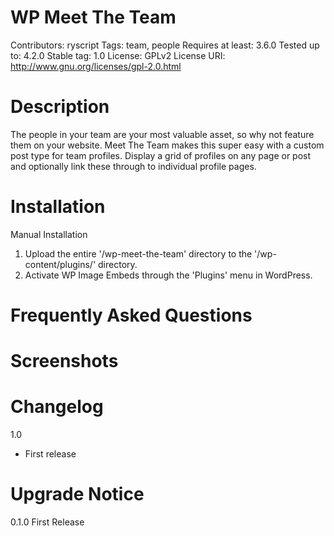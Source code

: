 # WP Meet The Team
Contributors:      ryscript
Tags:			   team, people
Requires at least: 3.6.0
Tested up to:      4.2.0
Stable tag:        1.0
License:           GPLv2
License URI:       http://www.gnu.org/licenses/gpl-2.0.html


# Description
The people in your team are your most valuable asset, so why not feature them on your website. Meet The Team makes this super easy with a custom post type for team profiles. Display a grid of profiles on any page or post and optionally link these through to individual profile pages.

# Installation

Manual Installation

1. Upload the entire '/wp-meet-the-team' directory to the '/wp-content/plugins/' directory.
2. Activate WP Image Embeds through the 'Plugins' menu in WordPress.

Frequently Asked Questions
===================


Screenshots
===================


Changelog 
===================

1.0
* First release

Upgrade Notice
===================

0.1.0
First Release